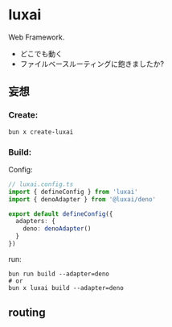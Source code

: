 # luxai
Web Framework.

- どこでも動く
- ファイルベースルーティングに飽きましたか?

## 妄想
### Create:
```shell
bun x create-luxai
```
### Build:
Config: 
```ts
// luxai.config.ts
import { defineConfig } from 'luxai'
import { denoAdapter } from '@luxai/deno'

export default defineConfig({
  adapters: {
    deno: denoAdapter()
  }
})
```
run:
```shell
bun run build --adapter=deno
# or
bun x luxai build --adapter=deno
```
## routing
